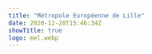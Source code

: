 ```yaml
---
title: "Métropole Européenne de Lille"
date: 2020-12-28T15:46:34Z
showTitle: true
logo: mel.webp
---
```

